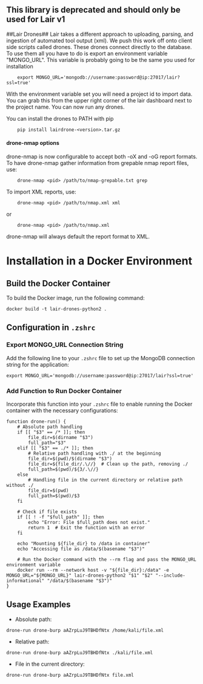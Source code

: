 ## This library is deprecated and should only be used for Lair v1

##Lair Drones##
Lair takes a different approach to uploading, parsing, and ingestion of automated tool output (xml). We push this work off onto client side scripts called drones. These drones connect directly to the database. To use them all you have to do is export an environment variable "MONGO_URL". This variable is probably going to be the same you used for installation


        export MONGO_URL='mongodb://username:password@ip:27017/lair?ssl=true'

With the environment variable set you will need a project id to import data. You can grab this from the upper right corner of the lair dashboard next to the project name. You can now run any drones.


You can install the drones to PATH with pip

        pip install lairdrone-<version>.tar.gz


#### drone-nmap options

drone-nmap is now configurable to accept both -oX and -oG report formats. To have drone-nmap gather information from grepable nmap report files, use:

        drone-nmap <pid> /path/to/nmap-grepable.txt grep

To import XML reports, use:

        drone-nmap <pid> /path/to/nmap.xml xml

or

        drone-nmap <pid> /path/to/nmap.xml

drone-nmap will always default the report format to XML.

# Installation in a Docker Environment

## Build the Docker Container

To build the Docker image, run the following command:

```
docker build -t lair-drones-python2 .
```

## Configuration in `.zshrc`

### Export MONGO_URL Connection String

Add the following line to your `.zshrc` file to set up the MongoDB connection string for the application:

```
export MONGO_URL='mongodb://username:password@ip:27017/lair?ssl=true'
```

### Add Function to Run Docker Container

Incorporate this function into your `.zshrc` file to enable running the Docker container with the necessary configurations:

```
function drone-run() {
    # Absolute path handling
    if [[ "$3" == /* ]]; then
        file_dir=$(dirname "$3")
        full_path="$3"
    elif [[ "$3" == ./* ]]; then
        # Relative path handling with ./ at the beginning
        file_dir=$(pwd)/$(dirname "$3")
        file_dir=${file_dir/.\//}  # Clean up the path, removing ./
        full_path=$(pwd)/${3/.\//}
    else
        # Handling file in the current directory or relative path without ./
        file_dir=$(pwd)
        full_path=$(pwd)/$3
    fi

    # Check if file exists
    if [[ ! -f "$full_path" ]]; then
        echo "Error: File $full_path does not exist."
        return 1  # Exit the function with an error
    fi

    echo "Mounting ${file_dir} to /data in container"
    echo "Accessing file as /data/$(basename "$3")"

    # Run the Docker command with the --rm flag and pass the MONGO_URL environment variable
    docker run --rm --network host -v "${file_dir}:/data" -e MONGO_URL="${MONGO_URL}" lair-drones-python2 "$1" "$2" "--include-informational" "/data/$(basename "$3")"
}
```

## Usage Examples

- Absolute path:

```
drone-run drone-burp aAZrpLuJ9TBHDfNtx /home/kali/file.xml
```

- Relative path:

```
drone-run drone-burp aAZrpLuJ9TBHDfNtx ./kali/file.xml
```

- File in the current directory:

```
drone-run drone-burp aAZrpLuJ9TBHDfNtx file.xml
```